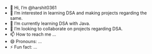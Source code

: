 - 👋 Hi, I’m @harshit0361
- 👀 I’m interested in learning DSA and making projects regarding the same.
- 🌱 I’m currently learning DSA with Java.
- 💞️ I’m looking to collaborate on projects regarding DSA.
- 📫 How to reach me ...
- 😄 Pronouns: ...
- ⚡ Fun fact: ...

<!---
harshit0361/harshit0361 is a ✨ special ✨ repository because its `README.md` (this file) appears on your GitHub profile.
You can click the Preview link to take a look at your changes.
--->
